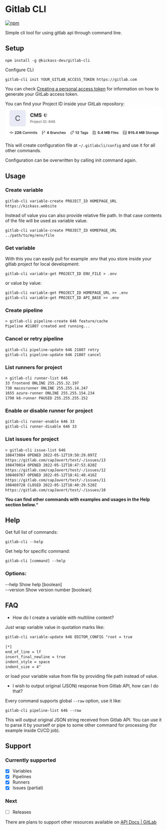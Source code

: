# Gitlab CLI

[![npm](https://img.shields.io/npm/v/@kickass-dev/gitlab-cli)](https://www.npmjs.com/package/@kickass-dev/gitlab-cli)

Simple cli tool for using gitlab api through command line.

## Setup

```
npm install -g @kickass-dev/gitlab-cli
```

Configure CLI
```
gitlab-cli init YOUR_GITLAB_ACCESS_TOKEN https://gitlab.com
```

You can check [Creating a personal access token](https://docs.gitlab.com/ee/user/profile/personal_access_tokens.html#creating-a-personal-access-token) for information on how to generate your GitLab access token.

You can find your Project ID inside your GitLab repository:
![Where is my Project ID](https://github.com/capJavert/gitlab-cli/raw/master/images/where-is-my-project-id.jpg "Where is my Project ID")

This will create configuration file at `~/.gitlabcli/config` and use it for all other commands.

Configuration can be overwritten by calling init command again.

## Usage

### Create variable

```
gitlab-cli variable-create PROJECT_ID HOMEPAGE_URL https://kickass.website
```

Instead of value you can also provide relative file path. In that case contents of the file
will be used as variable value.
```
gitlab-cli variable-create PROJECT_ID HOMEPAGE_URL ../path/to/my/env/file
```

### Get variable

With this you can easily pull for example .env that you store inside your gitlab project for local development:
```
gitlab-cli variable-get PROJECT_ID ENV_FILE > .env
```

or value by value:
```
gitlab-cli variable-get PROJECT_ID HOMEPAGE_URL >> .env
gitlab-cli variable-get PROJECT_ID API_BASE >> .env
```

### Create pipeline

```
> gitlab-cli pipeline-create 646 feature/cache
Pipeline #21807 created and running...
```

### Cancel or retry pipeline

```
gitlab-cli pipeline-update 646 21807 retry
gitlab-cli pipeline-update 646 21807 cancel
```

### List runners for project

```
> gitlab-cli runner-list 646
33 frontend ONLINE 255.255.32.197
738 macosrunner ONLINE 255.255.14.247
1655 azure-runner ONLINE 255.255.154.234
1798 k6-runner PAUSED 255.255.255.152
```

### Enable or disable runner for project

```
gitlab-cli runner-enable 646 33
gitlab-cli runner-disable 646 33
```

### List issues for project

```
> gitlab-cli issue-list 646
108473084 OPENED 2022-05-12T19:50:29.097Z https://gitlab.com/capJavert/test/-/issues/13
108470014 OPENED 2022-05-12T18:47:53.820Z https://gitlab.com/capJavert/test/-/issues/12
108469767 OPENED 2022-05-12T18:41:40.416Z https://gitlab.com/capJavert/test/-/issues/11
108469728 CLOSED 2022-05-12T18:40:29.520Z https://gitlab.com/capJavert/test/-/issues/10
```

**You can find other commands with examples and usages in the Help section below.***

## Help

Get full list of commands:

```
gitlab-cli --help
```

Get help for specific command:

```
gitlab-cli [command] --help
```

### Options:
  --help     Show help                                                 [boolean]  
  --version  Show version number                                       [boolean]  

## FAQ
* How do I create a variable with multiline content?

Just wrap variable value in quotation marks like:
```
gitlab-cli variable-update 646 EDITOR_CONFIG "root = true

[*]
end_of_line = lf
insert_final_newline = true
indent_style = space
indent_size = 4"
``` 
or load your variable value from file by providing file path instead of value.

* I wish to output original (JSON) response from Gitlab API, how can I do that?

Every command supports global `--raw` option, use it like:
```
gitlab-cli pipeline-list 646 --raw
```

This will output original JSON string received from Gitlab API. You can use it to parse it
by yourself or pipe to some other command for processing (for example inside CI/CD job).

## Support

### Currently supported
- [x] Variables
- [x] Pipelines
- [x] Runners
- [x] Issues (partial)

### Next
- [ ] Releases


There are plans to support other resources available on [API Docs | GitLab](https://docs.gitlab.com/ee/api/README.html)
